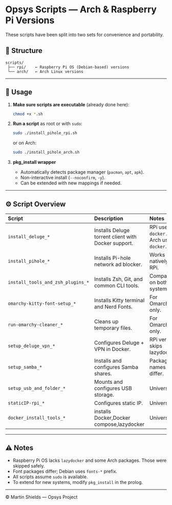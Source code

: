 # Opsys Scripts — Arch & Raspberry Pi Versions

These scripts have been split into two sets for convenience and portability.

## 📂 Structure

```
scripts/
 ├── rpi/    ← Raspberry Pi OS (Debian-based) versions
 └── arch/   ← Arch Linux versions
```


---

## 🧩 Usage

1. **Make sure scripts are executable** (already done here):
   ```bash
   chmod +x *.sh
   ```

2. **Run a script** as root or with `sudo`:
   ```bash
   sudo ./install_pihole_rpi.sh
   ```
   or on Arch:
   ```bash
   sudo ./install_pihole_arch.sh
   ```

3. **pkg_install wrapper**
   - Automatically detects package manager (`pacman`, `apt`, `apk`).
   - Non-interactive install (`--noconfirm`, `-y`).
   - Can be extended with new mappings if needed.

---

## ⚙️ Script Overview

| Script | Description | Notes |
|:--------|:-------------|:------|
| `install_deluge_*` | Installs Deluge torrent client with Docker support. | RPi uses `docker.io`; Arch uses `docker`. |
| `install_pihole_*` | Installs Pi-hole network ad blocker. | Works natively on RPi. |
| `install_tools_and_zsh_plugins_*` | Installs Zsh, Git, and common CLI tools. | Compatible on both systems. |
| `omarchy-kitty-font-setup_*` | Installs Kitty terminal and Nerd Fonts. | For Omarchy only. |
| `run-omarchy-cleaner_*` | Cleans up temporary files. | For Omarchy only. |
| `setup_deluge_vpn_*` | Configures Deluge + VPN in Docker. | RPi version skips lazydocker. |
| `setup_samba_*` | Installs and configures Samba shares. | Package names differ. |
| `setup_usb_and_folder_*` | Mounts and configures USB storage. | Universal. |
| `staticIP-rpi_*` | Configures static IP. | Universal. |
| `docker_install_tools_*` | installs Docker,Docker compose,lazydocker | Universal. |

---

## ⚠️ Notes

- Raspberry Pi OS lacks `lazydocker` and some Arch packages. Those were skipped safely.
- Font packages differ; Debian uses `fonts-*` prefix.
- All scripts assume `sudo` is available.
- To extend for new systems, modify `pkg_install` in the prolog.

---

© Martin Shields — Opsys Project
